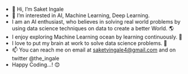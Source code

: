 - 👋 Hi, I’m Saket Ingale
- 👀 I’m interested in AI, Machine Learning, Deep Learning.
- I am an AI enthusiast, who believes in solving real world problems by using data science techniques on data to create a better World. 🌎
- I enjoy exploring Machine Learning ocean by learning continuously. 🌊
- I love to put my brain at work to solve data science problems. 🧠
- 📫 You can reach me on email at saketvingale4@gmail.com and on twitter @the_ingale
- Happy Coding...! 😊

<!---
theingale/theingale is a ✨ special ✨ repository because its `README.md` (this file) appears on your GitHub profile.
You can click the Preview link to take a look at your changes.
--->
